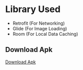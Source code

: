 # Library Used

<ul>
  <li>Retrofit (For Networking) </li>
  <li>Glide (For Image Loading) </li>
  <li>Room (For Local Data Caching)</li>
</ul>


## Download Apk
<a href="app/build/outputs/apk/debug/AvishekThapa1997.apk">Download Apk </a>

